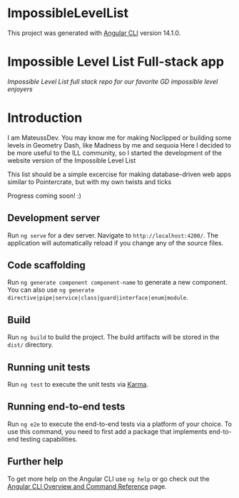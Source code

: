 # ImpossibleLevelList

This project was generated with [Angular CLI](https://github.com/angular/angular-cli) version 14.1.0.

# Impossible Level List Full-stack app
*Impossible Level List full stack repo for our favorite GD impossible level enjoyers*

# Introduction
I am MateussDev. You may know me for making Noclipped or building some levels in Geometry Dash, like Madness by me and sequoia
Here I decided to be more useful to the ILL community, so I started the development of the website version of the Impossible Level List

This list should be a simple excercise for making database-driven web apps similar to Pointercrate, but with my own twists and ticks

Progress coming soon! :)

## Development server

Run `ng serve` for a dev server. Navigate to `http://localhost:4200/`. The application will automatically reload if you change any of the source files.

## Code scaffolding

Run `ng generate component component-name` to generate a new component. You can also use `ng generate directive|pipe|service|class|guard|interface|enum|module`.

## Build

Run `ng build` to build the project. The build artifacts will be stored in the `dist/` directory.

## Running unit tests

Run `ng test` to execute the unit tests via [Karma](https://karma-runner.github.io).

## Running end-to-end tests

Run `ng e2e` to execute the end-to-end tests via a platform of your choice. To use this command, you need to first add a package that implements end-to-end testing capabilities.

## Further help

To get more help on the Angular CLI use `ng help` or go check out the [Angular CLI Overview and Command Reference](https://angular.io/cli) page.
